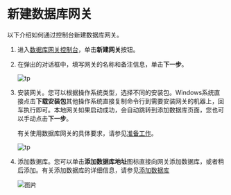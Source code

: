 # 新建数据库网关

以下介绍如何通过控制台新建数据库网关。

1.  进入[数据库网关控制台](https://dg.console.aliyun.com/gateway)，单击**新建网关**按钮。

2.  在弹出的对话框中，填写网关的名称和备注信息，单击**下一步**。

    ![tp](https://static-aliyun-doc.oss-accelerate.aliyuncs.com/assets/img/zh-CN/3825287951/p139206.png)

3.  安装网关。您可以根据操作系统类型，选择不同的安装包。Windows系统直接点击**下载安装包**其他操作系统直接复制命令行到需要安装网关的机器上，回车执行即可。本地网关如果启动成功，会自动跳转到添加数据库页面，您也可以手动点击**下一步**。

    有关使用数据库网关的具体要求，请参见[准备工作](/cn.zh-CN/用户指南/准备工作.md)。

    ![tp](https://static-aliyun-doc.oss-accelerate.aliyuncs.com/assets/img/zh-CN/4825287951/p139203.png)

4.  添加数据库。您可以单击**添加数据库地址**图标直接向网关添加数据库，或者稍后添加。有关添加数据库的详细信息，请参见[添加数据库](https://help.aliyun.com/document_detail/123189.html#task-828052)

    ![图片](https://static-aliyun-doc.oss-accelerate.aliyuncs.com/assets/img/zh-CN/4825287951/p139204.png)


